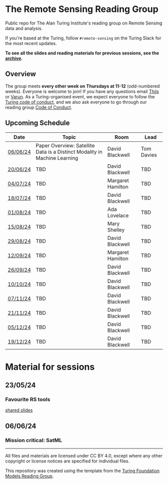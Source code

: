 # The Remote Sensing Reading Group

Public repo for The Alan Turing Institute's reading group on Remote Sensing data and analysis.

If you're based at the Turing, follow `#remote-sensing` on the Turing Slack for the most recent updates.

**To see all the slides and reading materials for previous sessions, see the [archive](PREVIOUS.md).**


## Overview

The group meets <b>every other week on Thursdays at 11-12</b> (odd-numbered weeks). Everyone is welcome to join! If you have any questions email [Thijs](mailto:t.vanderplas@turing.ac.uk) or [Varun](mailto:vchhabra@turing.ac.uk). As a Turing-organised event, we expect everyone to follow the [Turing code of conduct](https://www.turing.ac.uk/events/policies-and-guidelines), and we also ask everyone to go through our reading group [Code of Conduct](CodeOfConduct.md).

## Upcoming Schedule

|Date | Topic | Room | Lead |
| --- | ----- | ---- | ---- |
| [06/06/24](#230524) | Paper Overview: Satellite Data is a Distinct Modality in Machine Learning | David Blackwell | Tom Davies  |
| [20/06/24](#060624) | TBD | David Blackwell | TBD |
| [04/07/24](#040724) | TBD | Margaret Hamilton | TBD |
| [18/07/24](#180724) | TBD | David Blackwell | TBD |
| [01/08/24](#010824) | TBD | Ada Lovelace | TBD |
| [15/08/24](#150824) | TBD | Mary Shelley | TBD |
| [29/08/24](#290824) | TBD | David Blackwell | TBD |
| [12/09/24](#120924) | TBD | Margaret Hamilton | TBD |
| [26/09/24](#260924) | TBD | David Blackwell | TBD |
| [10/10/24](#101024) | TBD | David Blackwell | TBD |
| [07/11/24](#071124) | TBD | David Blackwell | TBD |
| [21/11/24](#211124) | TBD | David Blackwell | TBD |
| [05/12/24](#05124) | TBD | David Blackwell | TBD |
| [19/12/24](#19124) | TBD | David Blackwell | TBD |


# Material for sessions

## 23/05/24
### Favourite RS tools
[shared slides](https://docs.google.com/presentation/d/1Qmno358AgzKFPWJqv8awO2V6oDARzqhWvGv7k7AWvk8/edit?usp=sharing)
## 06/06/24
### Mission critical: SatML

---
All files and materials are licensed under CC BY 4.0, except where any other copyright or license notices are specified for individual files.

This repository was created using the template from the [Turing Foundation Models Reading Group](https://github.com/alan-turing-institute/foundation-models-reading-group). 
